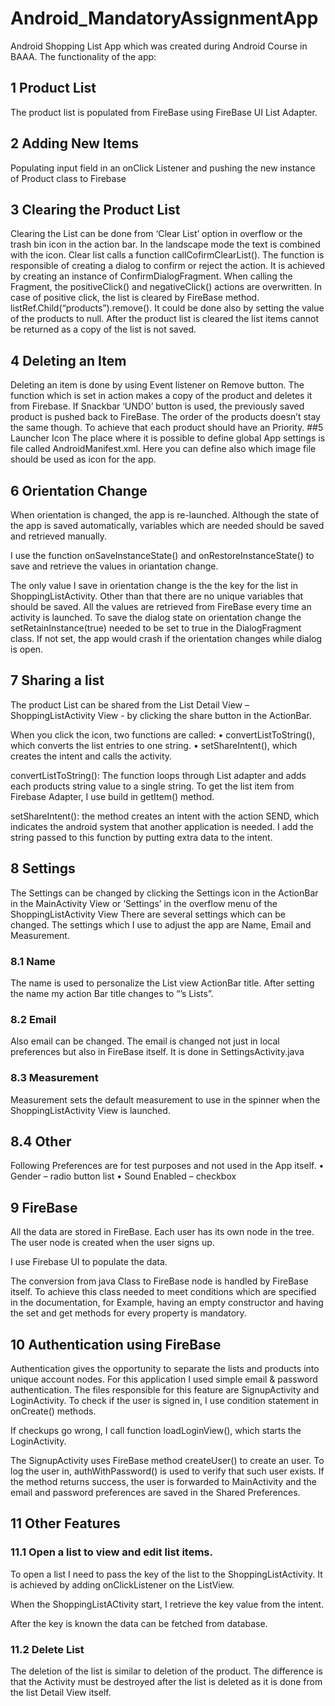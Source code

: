 # Android_MandatoryAssignmentApp

Android Shopping List App which was created during Android Course in BAAA. 
The functionality of the app: 

## 1	Product List
The product list is populated from FireBase using FireBase UI List Adapter. 

## 2	Adding New Items
Populating input field in an onClick Listener and pushing the new instance of Product class to Firebase

## 3	Clearing the Product List
Clearing the List can be done from ‘Clear List’ option in overflow or the trash bin icon in the action bar. In the landscape mode the text is combined with the icon.
Clear list calls a function callCofirmClearList().
The function is responsible of creating a dialog to confirm or reject the action. It is achieved by creating an instance of ConfirmDialogFragment. When calling the Fragment, the positiveClick() and negativeClick() actions are overwritten.
In case of positive click, the list is cleared by FireBase method. listRef.Child(“products”).remove(). It could be done also by setting the value of the products to null. 
After the product list is cleared the list items cannot be returned as a copy of the list is not saved.

## 4	Deleting an Item
Deleting an item is done by using Event listener on Remove button. The function which is set in action makes a copy of the product and deletes it from Firebase. 
If Snackbar ‘UNDO’ button is used, the previously saved product is pushed back to FireBase. 
The order of the products doesn’t stay the same though. To achieve that each product should have an Priority. 
##5	Launcher Icon
The place where it is possible to define global App settings is file called AndroidManifest.xml. 
Here you can define also which image file should be used as icon for the app. 

## 6	Orientation Change
When orientation is changed, the app is re-launched. Although the state of the app is saved automatically, variables which are needed should be saved and retrieved manually. 
 
I use the function onSaveInstanceState() and onRestoreInstanceState() to save and retrieve the values in oriantation change.   
 
The only value I save in orientation change is the the key for the list in ShoppingListActivity. Other than that there are no unique variables that should be saved. All the values are retrieved from FireBase every time an activity is launched. 
To save the dialog state on orientation change the setRetainInstance(true) needed to be set to true in the DialogFragment class. If not set, the app would crash if the orientation changes while dialog is open. 

## 7	Sharing a list
The product List can be shared from the List Detail View – ShoppingListActivity View - 
by clicking the share button in the ActionBar. 
 
When you click the icon, two functions are called: 
•	convertListToString(), which converts the list entries to one string.
•	setShareIntent(), which creates the intent and calls the activity. 
 
convertListToString(): The function loops through List adapter and adds each products string value to a single string. To get the list item from Firebase Adapter, I use build in getItem() method.
 
setShareIntent(): the method creates an intent with the action SEND, which indicates the android system that another application is needed. I add the string passed to this function by putting extra data to the intent. 
 
## 8	Settings
The Settings can be changed by clicking the Settings icon in the ActionBar in the MainActivity View or ‘Settings’ in the overflow menu of the ShoppingListActivity View
There are several settings which can be changed. The settings which I use to adjust the app are Name, Email and Measurement. 
### 8.1	Name
The name is used to personalize the List view ActionBar title. After setting the name my action 
Bar title changes to “<name>’s Lists”. 
### 8.2	Email
Also email can be changed. The email is changed not just in local preferences but also in FireBase itself. It is done in SettingsActivity.java 

### 8.3	Measurement
Measurement sets the default measurement to use in the spinner when the ShoppingListActivity View is launched. 

## 8.4	Other
Following Preferences are for test purposes and not used in the App itself.
•	Gender – radio button list
•	Sound Enabled – checkbox

## 9	FireBase
All the data are stored in FireBase. Each user has its own node in the tree. The user node is created when the user signs up. 
 
I use Firebase UI to populate the data. 
 
The conversion from java Class to FireBase node is handled by FireBase itself. To achieve this class needed to meet conditions which are specified in the documentation, for Example, having an empty constructor and having the set and get methods for every property is mandatory. 

## 10	Authentication using FireBase
Authentication gives the opportunity to separate the lists and products into unique account nodes. For this application I used simple email & password authentication. 
The files responsible for this feature are SignupActivity and LoginActivity. To check if the user is signed in, I use condition statement in onCreate() methods. 


If checkups go wrong, I call function loadLoginView(), which starts the LoginActivity. 
 
The SignupActivity uses FireBase method createUser() to create an user. 
To log the user in, authWithPassword() is used to verify that such user exists. If the method returns success, the user is forwarded to MainActivity and the email and password preferences are saved in the Shared Preferences. 

## 11	Other Features
### 11.1	Open a list to view and edit list items. 
To open a list I need to pass the key of the list to the ShoppingListActivity. It is achieved by adding onClickListener on the ListView. 
 
When the ShoppingListACtivity start, I retrieve the key value from the intent. 
 
After the key is known the data can be fetched from database. 
### 11.2	Delete List
The deletion of the list is similar to deletion of the product. The difference is that the Activity must be destroyed after the list is deleted as it is done from the list Detail View itself. 
